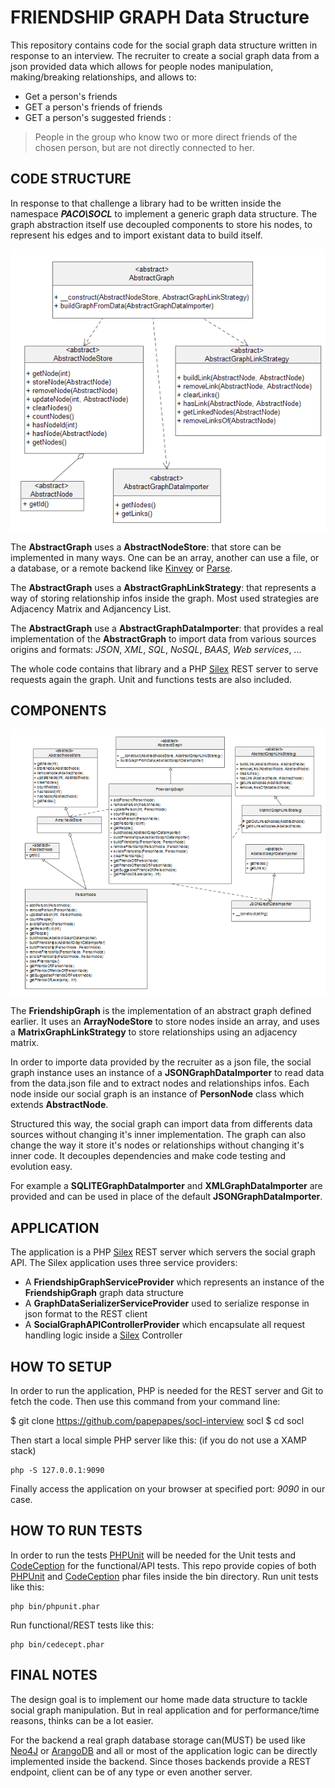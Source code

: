 FRIENDSHIP GRAPH Data Structure
===============================

This repository contains code for the social graph data structure written in response to an interview.
The recruiter to create a social graph data from a json provided data which allows for people nodes manipulation, 
making/breaking relationships, and allows to:

+ Get a person's friends
+ GET a person's friends of friends
+ GET a person's suggested friends : 

> People in the group who know two or more direct friends of the chosen person, but are not directly connected to her.




CODE STRUCTURE
---------------

In response to that challenge a library had to be written inside the namespace **_PACO\SOCL_** 
to implement a generic graph data structure. The graph abstraction itself use decoupled components to 
store his nodes, to represent his edges and to import existant data to build itself.

![Graph Abstract classes](./assets/uml_abstract.png)

The **AbstractGraph** uses a **AbstractNodeStore**: that store can be implemented in many ways. One can be an array, another can use a file, or a database, or a remote backend like [Kinvey](http://www.kinvey.com) or [Parse](https://parse.com).

The **AbstractGraph** uses a **AbstractGraphLinkStrategy**: that represents a way of storing relationship infos inside the graph. Most used strategies are Adjacency Matrix and Adjancency List.


The **AbstractGraph** use a **AbstractGraphDataImporter**: that provides a real implementation of the **AbstractGraph** to import data 
from various sources origins and formats: _JSON_, _XML_, _SQL_, _NoSQL_, _BAAS_, _Web services_, ...


The whole code contains that library and a PHP [Silex](http://silex.sensiolabs.org) REST server to serve requests again the graph. Unit and functions tests are also included.

COMPONENTS
------------

![Graph Concrete implementation classes](./assets/uml_social_graph.png)

The **FriendshipGraph** is the implementation of an abstract graph defined earlier. It uses an **ArrayNodeStore** to store nodes inside an array, and uses a **MatrixGraphLinkStrategy** to store relationships using an adjacency matrix.

In order to importe data provided by the recruiter as a json file, the social graph instance uses an instance of a 
**JSONGraphDataImporter** to read data from the data.json file and to extract nodes and relationships infos.
Each node inside our social graph is an instance of **PersonNode** class which extends **AbstractNode**. 

Structured this way, the social graph can import data from differents data sources without changing it's inner 
implementation. The graph can also change the way it store it's nodes or relationships without changing it's inner code.
It decouples dependencies and make code testing and evolution easy.

For example a **SQLITEGraphDataImporter** and **XMLGraphDataImporter** are provided and can be used in place of the default **JSONGraphDataImporter**.


APPLICATION
-------------
The application is a PHP [Silex](http://silex.sensiolabs.org) REST server which servers the social graph API.
The Silex application uses three service providers: 

+ A **FriendshipGraphServiceProvider** which represents an instance of the **FriendshipGraph** graph data structure 
+ A **GraphDataSerializerServiceProvider** used to serialize response in json format to the REST client
+ A **SocialGraphAPIControllerProvider** which encapsulate all request handling logic inside a [Silex](http://silex.sensiolabs.org) Controller


HOW TO SETUP
------------

In order to run the application, PHP is needed for the REST server and Git to fetch the code. Then use this command from your command line:


$ git clone https://github.com/papepapes/socl-interview socl
$ cd socl


Then start a local simple PHP server like this: (if you do not use a XAMP stack)

```
php -S 127.0.0.1:9090
```

Finally access the application on your browser at specified port: _9090_ in our case.

HOW TO RUN TESTS
---------------

In order to run the tests [PHPUnit](http://phpunit.de) will be needed for the Unit tests and [CodeCeption](http://codeception.com) for the functional/API tests.
This repo provide copies of both [PHPUnit](http://phpunit.de) and [CodeCeption](http://codeception.com) phar files inside the bin directory. 
Run unit tests like this:

```
php bin/phpunit.phar 
```

Run functional/REST tests like this:

```
php bin/cedecept.phar 
```

FINAL NOTES 
-----------

The design goal is to implement our home made data structure to tackle social graph manipulation.
But in real application and for performance/time reasons, thinks can be a lot easier.

For the backend a real graph database storage can(MUST) be used like [Neo4J](http://www.neo4j.org) or [ArangoDB](http://arangodb.org) and all or most of 
the application logic can be directly implemented inside the backend. Since thoses backends provide a REST endpoint,
client can be of any type or even another server.


